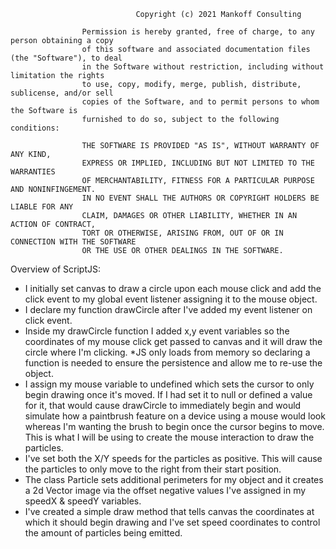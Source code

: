                                 Copyright (c) 2021 Mankoff Consulting

                    Permission is hereby granted, free of charge, to any person obtaining a copy
                    of this software and associated documentation files (the "Software"), to deal
                    in the Software without restriction, including without limitation the rights
                    to use, copy, modify, merge, publish, distribute, sublicense, and/or sell
                    copies of the Software, and to permit persons to whom the Software is
                    furnished to do so, subject to the following conditions:

                    THE SOFTWARE IS PROVIDED "AS IS", WITHOUT WARRANTY OF ANY KIND,
                    EXPRESS OR IMPLIED, INCLUDING BUT NOT LIMITED TO THE WARRANTIES
                    OF MERCHANTABILITY, FITNESS FOR A PARTICULAR PURPOSE AND NONINFINGEMENT.
                    IN NO EVENT SHALL THE AUTHORS OR COPYRIGHT HOLDERS BE LIABLE FOR ANY
                    CLAIM, DAMAGES OR OTHER LIABILITY, WHETHER IN AN ACTION OF CONTRACT,
                    TORT OR OTHERWISE, ARISING FROM, OUT OF OR IN CONNECTION WITH THE SOFTWARE
                    OR THE USE OR OTHER DEALINGS IN THE SOFTWARE.


 Overview of ScriptJS:
 * I initially set canvas to draw a circle upon each mouse click and add the click event to my global event listener
    assigning it to the mouse object.
 * I declare my function drawCircle after I've added my event listener on click event.
 * Inside my drawCircle function I added x,y event variables so the coordinates of my mouse click get passed to canvas
   and it will draw the circle where I'm clicking.
 *JS only loads from memory so declaring a function is needed to ensure the persistence and allow me to re-use the
    object.
 * I assign my mouse variable to undefined which sets the cursor to only begin drawing once it's moved. If I had set
    it to null or defined a value for it, that would cause drawCircle to immediately begin and would simulate how a
    paintbrush feature on a device using a mouse would look whereas I'm wanting the brush to begin once the cursor
    begins to move. This is what I will be using to create the mouse interaction to draw the particles.
 * I've set both the X/Y speeds for the particles as positive. This will cause the particles to only move to the right
    from their start position.
 * The class Particle sets additional perimeters for my object and it creates a 2d Vector image via the offset
   negative values I've assigned in my speedX & speedY variables.
 * I've created a simple draw method that tells canvas the coordinates at which it should begin drawing and I've set
   speed coordinates to control the amount of particles being emitted.
